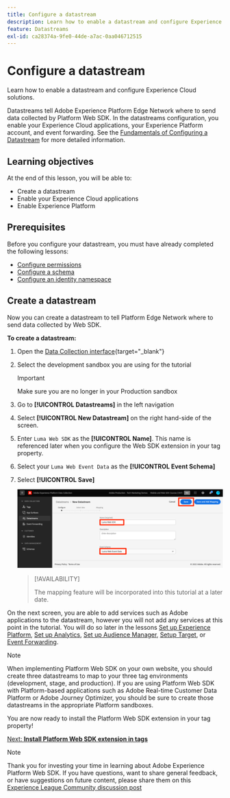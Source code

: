 ```yaml
---
title: Configure a datastream
description: Learn how to enable a datastream and configure Experience Cloud solutions. This lesson is part of the Implement Adobe Experience Cloud with Web SDK tutorial.
feature: Datastreams
exl-id: ca28374a-9fe0-44de-a7ac-0aa046712515
---
```

# Configure a datastream

Learn how to enable a datastream and configure Experience Cloud solutions.

Datastreams tell Adobe Experience Platform Edge Network where to send data collected by Platform Web SDK. In the datastreams configuration, you enable your Experience Cloud applications, your Experience Platform account, and event forwarding. See the [Fundamentals of Configuring a Datastream](https://experienceleague.adobe.com/docs/experience-platform/edge/fundamentals/datastreams.html?lang=en) for more detailed information.

## Learning objectives

At the end of this lesson, you will be able to:

* Create a datastream
* Enable your Experience Cloud applications
* Enable Experience Platform

## Prerequisites

Before you configure your datastream, you must have already completed the following lessons:

* [Configure permissions](configure-permissions.md)
* [Configure a schema](configure-schemas.md)
* [Configure an identity namespace](configure-identities.md)

## Create a datastream

Now you can create a datastream to tell Platform Edge Network where to send data collected by Web SDK.

**To create a datastream:**

1. Open the [Data Collection interface](https://launch.adobe.com/){target="_blank"}
1. Select the development sandbox you are using for the tutorial 

   >[!IMPORTANT]
   >
   >Make sure you are no longer in your Production sandbox

1. Go to **[!UICONTROL Datastreams]** in the left navigation
1. Select **[!UICONTROL New Datastream]** on the right hand-side of the screen.
1. Enter `Luma Web SDK` as the **[!UICONTROL Name]**. This name is referenced later when you configure the Web SDK extension in your tag property.
1. Select your `Luma Web Event Data` as the **[!UICONTROL Event Schema]** 
1. Select **[!UICONTROL Save]**

   ![Create the datastream](assets/datastream-create-datastream.png)

   >[!AVAILABILITY]
   >
   >The mapping feature will be incorporated into this tutorial at a later date.

   


On the next screen, you are able to add services such as Adobe applications to the datastream, however you will not add any services at this point in the tutorial. You will do so later in the lessons [Set up Experience Platform](setup-experience-platform.md), [Set up Analytics](setup-analytics.md), [Set up Audience Manager](setup-audience-manager.md), [Setup Target](setup-target.md), or [Event Forwarding](setup-event-forwarding.md).

>[!NOTE]
>
>When implementing Platform Web SDK on your own website, you should create three datastreams to map to your three tag environments (development, stage, and production). If you are using Platform Web SDK with Platform-based applications such as Adobe Real-time Customer Data Platform or Adobe Journey Optimizer, you should be sure to create those datastreams in the appropriate Platform sandboxes.

You are now ready to install the Platform Web SDK extension in your tag property!

[Next: **Install Platform Web SDK extension in tags**](install-web-sdk.md)

>[!NOTE]
>
>Thank you for investing your time in learning about Adobe Experience Platform Web SDK. If you have questions, want to share general feedback, or have suggestions on future content, please share them on this [Experience League Community discussion post](https://experienceleaguecommunities.adobe.com/t5/adobe-experience-platform-launch/tutorial-discussion-implement-adobe-experience-cloud-with-web/td-p/444996)